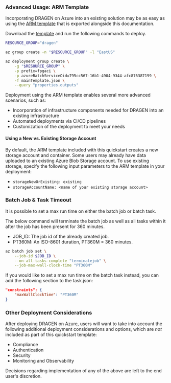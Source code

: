 ### Advanced Usage: ARM Template

Incorporating DRAGEN on Azure into an existing solution may be as easy as using the [ARM template](https://github.com/Illumina/dragen-azure-quickstart/blob/gh-pages/{{site.dragen_version}}/mainTemplate.json) that is exported alongside this documentation.

Download the [template](https://github.com/Illumina/dragen-azure-quickstart/blob/gh-pages/{{site.dragen_version}}/mainTemplate.json) and run the following commands to deploy.

```sh
RESOURCE_GROUP="dragen"

az group create -n "$RESOURCE_GROUP" -l "EastUS"

az deployment group create \
    -g "$RESOURCE_GROUP" \
    -p prefix=fpgaci \
    -p azureBatchServiceOid=795cc567-16b1-4904-9344-afc876387199 \
    -f mainTemplate.json \
    --query "properties.outputs"
```

Deployment using the ARM template enables several more advanced scenarios, such as:

* Incorporation of infrastructure components needed for DRAGEN into an existing infrastructure
* Automated deployments via CI/CD pipelines
* Customization of the deployment to meet your needs

#### Using a New vs. Existing Storage Account

By default, the ARM template included with this quickstart creates a new storage account and container.  Some users may already have data uploaded to an existing Azure Blob Storage account.  To use existing storage, specify the following input parameters to the ARM template in your deployment:

* `storageNewOrExisting: existing`
* `storageAccountName: <name of your existing storage account>`

### Batch Job & Task Timeout

It is possible to set a max run time on either the batch job or batch task.

The below command will terminate the batch job as well as all tasks within
it after the job has been present for 360 minutes.

* JOB_ID: The job id of the already created job.
* PT360M: An ISO-8601 duration, PT360M = 360 minutes.

```sh
az batch job set \
    --job-id $JOB_ID \
    --on-all-tasks-complete "terminatejob" \
    --job-max-wall-clock-time "PT360M"
```

If you would like to set a max run time on the batch task instead, you can add
the following section to the task.json:

```json
"constraints": {
    "maxWallClockTime": "PT360M"
}
```

### Other Deployment Considerations

After deploying DRAGEN on Azure, users will want to take into account the following additional deployment considerations and options, which are *not* included as part of this quickstart template:

* Compliance
* Authentication
* Security
* Monitoring and Observability

Decisions regarding implementation of any of the above are left to the end user's discretion.
